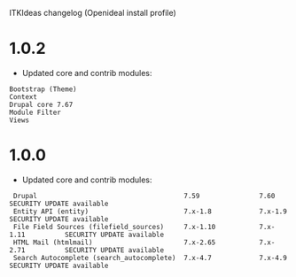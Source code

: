 ITKIdeas changelog (Openideal install profile)

# 1.0.2
* Updated core and contrib modules:
```
Bootstrap (Theme)
Context
Drupal core 7.67
Module Filter
Views
 ```
# 1.0.0
* Updated core and contrib modules:
```
 Drupal                                     7.59               7.60              SECURITY UPDATE available
 Entity API (entity)                        7.x-1.8            7.x-1.9           SECURITY UPDATE available
 File Field Sources (filefield_sources)     7.x-1.10           7.x-1.11          SECURITY UPDATE available
 HTML Mail (htmlmail)                       7.x-2.65           7.x-2.71          SECURITY UPDATE available
 Search Autocomplete (search_autocomplete)  7.x-4.7            7.x-4.9           SECURITY UPDATE available
 ```